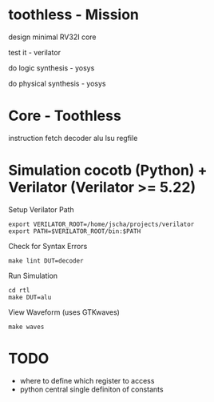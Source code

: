 # toothless - Mission

design  minimal RV32I core

test it - verilator

do logic synthesis - yosys

do physical synthesis - yosys

# Core - Toothless

instruction fetch
decoder
alu
lsu
regfile


# Simulation cocotb (Python) + Verilator (Verilator >= 5.22)

Setup Verilator Path 

```
export VERILATOR_ROOT=/home/jscha/projects/verilator
export PATH=$VERILATOR_ROOT/bin:$PATH
```

Check for Syntax Errors
```
make lint DUT=decoder
```

Run Simulation

```
cd rtl
make DUT=alu
```

View Waveform (uses GTKwaves)
```
make waves
```

# TODO

- where to define which register to access
- python central single definiton of constants








